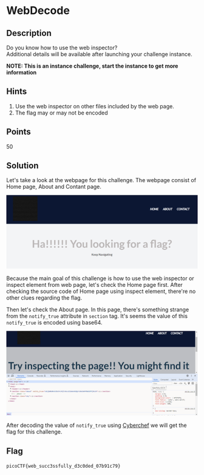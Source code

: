 # WebDecode

## Description

Do you know how to use the web inspector? <br>
Additional details will be available after launching your challenge instance.

**NOTE: This is an instance challenge, start the instance to get more information**

## Hints
1. Use the web inspector on other files included by the web page.
2. The flag may or may not be encoded

## Points
50

## Solution
Let's take a look at the webpage for this challenge. The webpage consist of Home page, About and Contant page.

![Home page](./1.png)

Because the main goal of this challenge is how to use the web inspector or inspect element from web page, let's check the Home page first.
After checking the source code of Home page using inspect element, there're no other clues regarding the flag.

Then let's check the About page. In this page, there's something strange from the `notify_true` attribute in `section` tag.
It's seems the value of this `notify_true` is encoded using base64.

![Strange looking notify_true attribute](./2.png)

After decoding the value of `notify_true` using [Cyberchef](https://gchq.github.io/CyberChef/) we will get the flag for this challenge.

## Flag
`picoCTF{web_succ3ssfully_d3c0ded_07b91c79}`
